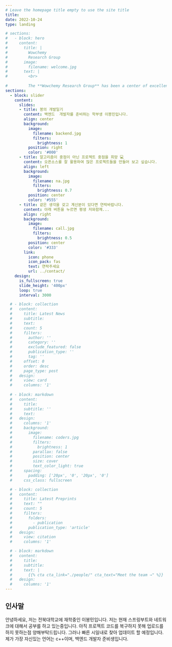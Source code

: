 ```yaml
---
# Leave the homepage title empty to use the site title
title:
date: 2022-10-24
type: landing

# sections:
#   - block: hero
#     content:
#       title: |
#         Wowchemy
#         Research Group
#       image:
#         filename: welcome.jpg
#       text: |
#         <br>
        
#         The **Wowchemy Research Group** has been a center of excellence for Artificial Intelligence research, teaching, and practice since its founding in 2016.
sections:
  - block: slider
    content:
      slides:
      - title: 봉의 개발일기
        content: 백엔드  개발자를 준비하는 학부생 이봉민입니다.
        align: center
        background:
          image:
            filename: backend.jpg
            filters:
              brightness: 1
          position: right
          color: '#000'
      - title: 알고리즘이 중점이 아닌 프로젝트 중점을 희망 💻
        content: 오픈소스를 잘 활용하여 많은 프로젝트들을 만들어 보고 싶습니다.
        align: left
        background:
          image:
            filename: na.jpg
            filters:
              brightness: 0.7
          position: center
          color: '#555'
      - title: 같은 생각을 갖고 계신분이 있다면 연락바랍니다.
        content: 아래 버튼을 누르면 평생 저와함께...
        align: right
        background:
          image:
            filename: call.jpg
            filters:
              brightness: 0.5
          position: center
          color: '#333'
        link:
          icon: phone
          icon_pack: fas
          text: 연락주세요
          url: ../contact/
    design:
      is_fullscreen: true
      slide_height: '400px'
      loop: true
      interval: 3000

  # - block: collection
  #   content:
  #     title: Latest News
  #     subtitle:
  #     text:
  #     count: 5
  #     filters:
  #       author: ''
  #       category: ''
  #       exclude_featured: false
  #       publication_type: ''
  #       tag: ''
  #     offset: 0
  #     order: desc
  #     page_type: post
  #   design:
  #     view: card
  #     columns: '1'
  
  # - block: markdown
  #   content:
  #     title:
  #     subtitle: ''
  #     text:
  #   design:
  #     columns: '1'
  #     background:
  #       image: 
  #         filename: coders.jpg
  #         filters:
  #           brightness: 1
  #         parallax: false
  #         position: center
  #         size: cover
  #         text_color_light: true
  #     spacing:
  #       padding: ['20px', '0', '20px', '0']
  #     css_class: fullscreen

  # - block: collection
  #   content:
  #     title: Latest Preprints
  #     text: ""
  #     count: 5
  #     filters:
  #       folders:
  #         - publication
  #       publication_type: 'article'
  #   design:
  #     view: citation
  #     columns: '1'

  # - block: markdown
  #   content:
  #     title:
  #     subtitle:
  #     text: |
  #       {{% cta cta_link="./people/" cta_text="Meet the team →" %}}
  #   design:
  #     columns: '1'
---
```

## 인사말
안녕하세요, 저는 전북대학교에 재학중인 이봉민입니다. 저는 현재 스프링부트와 네트워크에 대해서 공부를 하고 있는중입니다. 아직 프로젝트 코드를 복구하지 못해 업로드를 하지 못하는점 양해부탁드립니다. 그러나 빠른 시일내로 찾아 업데이트 할 예정입니다. 제가 가장 자신있는 언어는 c++이며, 백엔드 개발자 준비생입니다.
